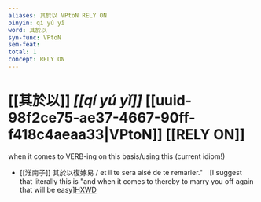```yaml
---
aliases: 其於以 VPtoN RELY ON
pinyin: qí yú yǐ
word: 其於以
syn-func: VPtoN
sem-feat: 
total: 1
concept: RELY ON 
---
```

# [[其於以]] *[[qí yú yǐ]]*  [[uuid-98f2ce75-ae37-4667-90ff-f418c4aeaa33|VPtoN]] [[RELY ON]]
when it comes to VERB-ing on this basis/using this (current idiom!)
 - [[淮南子]] 其於以復嫁易 / et il te sera aisé de te remarier."　[I suggest that literally this is "and when it comes to thereby to marry you off again that will be easy][HXWD](https://hxwd.org/textview.html?location=KR3j0010_tls_013-36a.8)